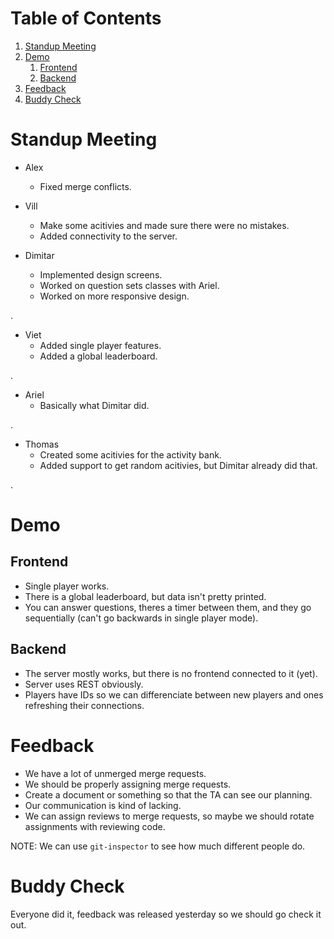 # Table of Contents

1.  [Standup Meeting](#org9830294)
2.  [Demo](#org1a05858)
    1.  [Frontend](#org1577565)
    2.  [Backend](#orgcd15266)
3.  [Feedback](#org183bc47)
4.  [Buddy Check](#org10e1132)



<a id="org9830294"></a>

# Standup Meeting

-   Alex
    -   Fixed merge conflicts.

-   Vill
    -   Make some acitivies and made sure there were no mistakes.
    -   Added connectivity to the server.

-   Dimitar
    -   Implemented design screens.
    -   Worked on question sets classes with Ariel.
    -   Worked on more responsive design.

.

-   Viet
    -   Added single player features.
    -   Added a global leaderboard.

.

-   Ariel
    -   Basically what Dimitar did.

.

-   Thomas
    -   Created some acitivies for the activity bank.
    -   Added support to get random acitivies, but Dimitar already did that.

.


<a id="org1a05858"></a>

# Demo


<a id="org1577565"></a>

## Frontend

-   Single player works.
-   There is a global leaderboard, but data isn't pretty printed.
-   You can answer questions, theres a timer between them, and they go
    sequentially (can't go backwards in single player mode).


<a id="orgcd15266"></a>

## Backend

-   The server mostly works, but there is no frontend connected to it (yet).
-   Server uses REST obviously.
-   Players have IDs so we can differenciate between new players and ones
    refreshing their connections.


<a id="org183bc47"></a>

# Feedback

-   We have a lot of unmerged merge requests.
-   We should be properly assigning merge requests.
-   Create a document or something so that the TA can see our planning.
-   Our communication is kind of lacking.
-   We can assign reviews to merge requests, so maybe we should rotate assignments
    with reviewing code.

NOTE: We can use `git-inspector` to see how much different people do.


<a id="org10e1132"></a>

# Buddy Check

Everyone did it, feedback was released yesterday so we should go check it out.
